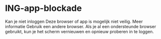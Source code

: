 # ING-app-blockade

Kan je niet inloggen
Deze browser of app is mogelijk niet veilig. Meer informatie
Gebruik een andere browser. Als je al een ondersteunde browser gebruikt, kun je het scherm vernieuwen en opnieuw proberen in te loggen.
